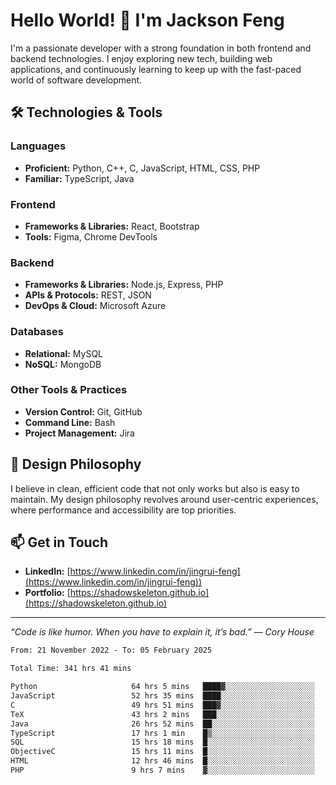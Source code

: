 # Hello World! 👋 I'm Jackson Feng

I'm a passionate developer with a strong foundation in both frontend and backend technologies. I enjoy exploring new tech, building web applications, and continuously learning to keep up with the fast-paced world of software development.

## 🛠 Technologies & Tools

### Languages
- **Proficient:** Python, C++, C, JavaScript, HTML, CSS, PHP
- **Familiar:** TypeScript, Java

### Frontend
- **Frameworks & Libraries:** React, Bootstrap
- **Tools:** Figma, Chrome DevTools

### Backend
- **Frameworks & Libraries:** Node.js, Express, PHP
- **APIs & Protocols:** REST, JSON
- **DevOps & Cloud:** Microsoft Azure

### Databases
- **Relational:** MySQL
- **NoSQL:** MongoDB

### Other Tools & Practices
- **Version Control:** Git, GitHub
- **Command Line:** Bash
- **Project Management:** Jira


## 🎨 Design Philosophy

I believe in clean, efficient code that not only works but also is easy to maintain. My design philosophy revolves around user-centric experiences, where performance and accessibility are top priorities.

## 📫 Get in Touch

- **LinkedIn:** [https://www.linkedin.com/in/jingrui-feng](https://www.linkedin.com/in/jingrui-feng))
- **Portfolio:** [https://shadowskeleton.github.io](https://shadowskeleton.github.io)

---

*“Code is like humor. When you have to explain it, it’s bad.” — Cory House*



<!--START_SECTION:waka-->

```txt
From: 21 November 2022 - To: 05 February 2025

Total Time: 341 hrs 41 mins

Python                     64 hrs 5 mins   ████▓░░░░░░░░░░░░░░░░░░░░   18.76 %
JavaScript                 52 hrs 35 mins  ████░░░░░░░░░░░░░░░░░░░░░   15.39 %
C                          49 hrs 51 mins  ███▓░░░░░░░░░░░░░░░░░░░░░   14.59 %
TeX                        43 hrs 2 mins   ███░░░░░░░░░░░░░░░░░░░░░░   12.60 %
Java                       26 hrs 52 mins  ██░░░░░░░░░░░░░░░░░░░░░░░   07.87 %
TypeScript                 17 hrs 1 min    █▒░░░░░░░░░░░░░░░░░░░░░░░   04.98 %
SQL                        15 hrs 18 mins  █░░░░░░░░░░░░░░░░░░░░░░░░   04.48 %
ObjectiveC                 15 hrs 11 mins  █░░░░░░░░░░░░░░░░░░░░░░░░   04.45 %
HTML                       12 hrs 46 mins  █░░░░░░░░░░░░░░░░░░░░░░░░   03.74 %
PHP                        9 hrs 7 mins    ▓░░░░░░░░░░░░░░░░░░░░░░░░   02.67 %
```

<!--END_SECTION:waka-->

